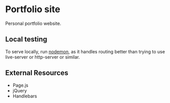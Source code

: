 # Portfolio site

Personal portfolio website. 

## Local testing
To serve locally, run [nodemon](https://github.com/remy/nodemon), as it handles routing better than trying to use live-server or http-server or similar.

## External Resources
 - Page.js
 - jQuery
 - Handlebars
